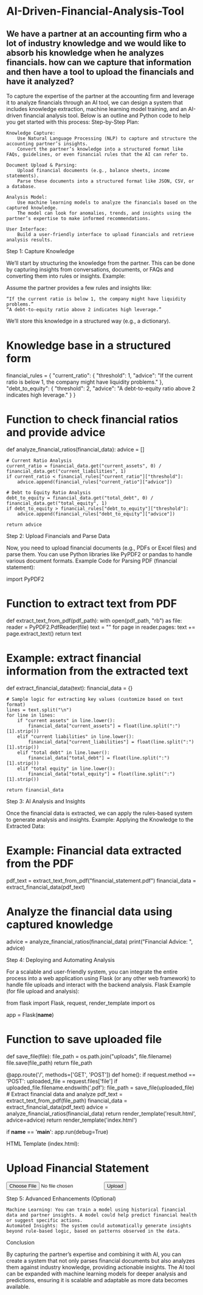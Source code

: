 # AI-Driven-Financial-Analysis-Tool
We have a partner at an accounting firm who a lot of industry knowledge and we would like to absorb his knowledge when he analyzes financials. how can we capture that information and then have a tool to upload the financials and have it analyzed?
-------------
To capture the expertise of the partner at the accounting firm and leverage it to analyze financials through an AI tool, we can design a system that includes knowledge extraction, machine learning model training, and an AI-driven financial analysis tool. Below is an outline and Python code to help you get started with this process:
Step-by-Step Plan:

    Knowledge Capture:
        Use Natural Language Processing (NLP) to capture and structure the accounting partner’s insights.
        Convert the partner’s knowledge into a structured format like FAQs, guidelines, or even financial rules that the AI can refer to.

    Document Upload & Parsing:
        Upload financial documents (e.g., balance sheets, income statements).
        Parse these documents into a structured format like JSON, CSV, or a database.

    Analysis Model:
        Use machine learning models to analyze the financials based on the captured knowledge.
        The model can look for anomalies, trends, and insights using the partner’s expertise to make informed recommendations.

    User Interface:
        Build a user-friendly interface to upload financials and retrieve analysis results.

Step 1: Capture Knowledge

We’ll start by structuring the knowledge from the partner. This can be done by capturing insights from conversations, documents, or FAQs and converting them into rules or insights.
Example:

Assume the partner provides a few rules and insights like:

    “If the current ratio is below 1, the company might have liquidity problems.”
    “A debt-to-equity ratio above 2 indicates high leverage.”

We’ll store this knowledge in a structured way (e.g., a dictionary).

# Knowledge base in a structured form
financial_rules = {
    "current_ratio": {
        "threshold": 1,
        "advice": "If the current ratio is below 1, the company might have liquidity problems."
    },
    "debt_to_equity": {
        "threshold": 2,
        "advice": "A debt-to-equity ratio above 2 indicates high leverage."
    }
}

# Function to check financial ratios and provide advice
def analyze_financial_ratios(financial_data):
    advice = []
    
    # Current Ratio Analysis
    current_ratio = financial_data.get("current_assets", 0) / financial_data.get("current_liabilities", 1)
    if current_ratio < financial_rules["current_ratio"]["threshold"]:
        advice.append(financial_rules["current_ratio"]["advice"])
    
    # Debt to Equity Ratio Analysis
    debt_to_equity = financial_data.get("total_debt", 0) / financial_data.get("total_equity", 1)
    if debt_to_equity > financial_rules["debt_to_equity"]["threshold"]:
        advice.append(financial_rules["debt_to_equity"]["advice"])
    
    return advice

Step 2: Upload Financials and Parse Data

Now, you need to upload financial documents (e.g., PDFs or Excel files) and parse them. You can use Python libraries like PyPDF2 or pandas to handle various document formats.
Example Code for Parsing PDF (financial statement):

import PyPDF2

# Function to extract text from PDF
def extract_text_from_pdf(pdf_path):
    with open(pdf_path, "rb") as file:
        reader = PyPDF2.PdfReader(file)
        text = ""
        for page in reader.pages:
            text += page.extract_text()
        return text

# Example: extract financial information from the extracted text
def extract_financial_data(text):
    financial_data = {}
    
    # Sample logic for extracting key values (customize based on text format)
    lines = text.split("\n")
    for line in lines:
        if "current assets" in line.lower():
            financial_data["current_assets"] = float(line.split(":")[1].strip())
        elif "current liabilities" in line.lower():
            financial_data["current_liabilities"] = float(line.split(":")[1].strip())
        elif "total debt" in line.lower():
            financial_data["total_debt"] = float(line.split(":")[1].strip())
        elif "total equity" in line.lower():
            financial_data["total_equity"] = float(line.split(":")[1].strip())
    
    return financial_data

Step 3: AI Analysis and Insights

Once the financial data is extracted, we can apply the rules-based system to generate analysis and insights.
Example: Applying the Knowledge to the Extracted Data:

# Example: Financial data extracted from the PDF
pdf_text = extract_text_from_pdf("financial_statement.pdf")
financial_data = extract_financial_data(pdf_text)

# Analyze the financial data using captured knowledge
advice = analyze_financial_ratios(financial_data)
print("Financial Advice: ", advice)

Step 4: Deploying and Automating Analysis

For a scalable and user-friendly system, you can integrate the entire process into a web application using Flask (or any other web framework) to handle file uploads and interact with the backend analysis.
Flask Example (for file upload and analysis):

from flask import Flask, request, render_template
import os

app = Flask(__name__)

# Function to save uploaded file
def save_file(file):
    file_path = os.path.join("uploads", file.filename)
    file.save(file_path)
    return file_path

@app.route('/', methods=['GET', 'POST'])
def home():
    if request.method == 'POST':
        uploaded_file = request.files['file']
        if uploaded_file.filename.endswith('.pdf'):
            file_path = save_file(uploaded_file)
            # Extract financial data and analyze
            pdf_text = extract_text_from_pdf(file_path)
            financial_data = extract_financial_data(pdf_text)
            advice = analyze_financial_ratios(financial_data)
            return render_template('result.html', advice=advice)
    return render_template('index.html')

if __name__ == '__main__':
    app.run(debug=True)

HTML Template (index.html):

<!DOCTYPE html>
<html lang="en">
<head>
    <meta charset="UTF-8">
    <meta name="viewport" content="width=device-width, initial-scale=1.0">
    <title>Financial Analysis Tool</title>
</head>
<body>
    <h1>Upload Financial Statement</h1>
    <form action="/" method="post" enctype="multipart/form-data">
        <input type="file" name="file" required>
        <button type="submit">Upload</button>
    </form>
</body>
</html>

Step 5: Advanced Enhancements (Optional)

    Machine Learning: You can train a model using historical financial data and partner insights. A model could help predict financial health or suggest specific actions.
    Automated Insights: The system could automatically generate insights beyond rule-based logic, based on patterns observed in the data.

Conclusion

By capturing the partner’s expertise and combining it with AI, you can create a system that not only parses financial documents but also analyzes them against industry knowledge, providing actionable insights. The AI tool can be expanded with machine learning models for deeper analysis and predictions, ensuring it is scalable and adaptable as more data becomes available.
